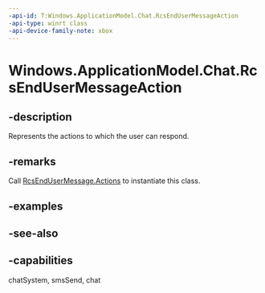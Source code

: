 ```yaml
---
-api-id: T:Windows.ApplicationModel.Chat.RcsEndUserMessageAction
-api-type: winrt class
-api-device-family-note: xbox
---
```


<!-- Class syntax.
public class RcsEndUserMessageAction : Windows.ApplicationModel.Chat.IRcsEndUserMessageAction
-->

# Windows.ApplicationModel.Chat.RcsEndUserMessageAction

## -description
Represents the actions to which the user can respond.

## -remarks
Call [RcsEndUserMessage.Actions](rcsendusermessage_actions.md) to instantiate this class.

## -examples

## -see-also

## -capabilities
chatSystem, smsSend, chat
